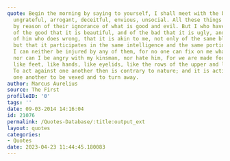 ```yaml
---
quote: Begin the morning by saying to yourself, I shall meet with the busy-body, the
  ungrateful, arrogant, deceitful, envious, unsocial. All these things happen to them
  by reason of their ignorance of what is good and evil. But I who have seen the nature
  of the good that it is beautiful, and of the bad that it is ugly, and the nature
  of him who does wrong, that it is akin to me, not only of the same blood or seed,
  but that it participates in the same intelligence and the same portion of the divinity,
  I can neither be injured by any of them, for no one can fix on me what is ugly,
  nor can I be angry with my kinsman, nor hate him, For we are made for co-operation,
  like feet, like hands, like eyelids, like the rows of the upper and lower teeth.
  To act against one another then is contrary to nature; and it is acting against
  one another to be vexed and to turn away.
author: Marcus Aurelius
source: The First
profileID: '0'
tags: ''
date: 09-03-2014 14:16:04
id: 21076
permalink: /Quotes-Database/:title:output_ext
layout: quotes
categories:
- Quotes
date: 2023-04-23 11:44:45.180083
---
```

